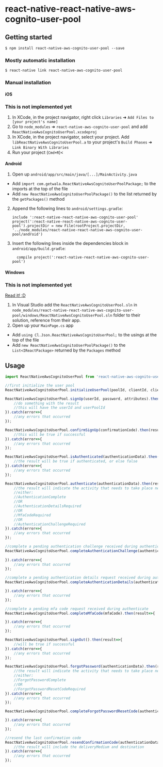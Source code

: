 
# react-native-react-native-aws-cognito-user-pool

## Getting started

`$ npm install react-native-aws-cognito-user-pool --save`

### Mostly automatic installation

`$ react-native link react-native-aws-cognito-user-pool`

### Manual installation


#### iOS
### This is not implemented yet
1. In XCode, in the project navigator, right click `Libraries` ➜ `Add Files to [your project's name]`
2. Go to `node_modules` ➜ `react-native-aws-cognito-user-pool` and add `ReactNativeAwsCognitoUserPool.xcodeproj`
3. In XCode, in the project navigator, select your project. Add `libReactNativeAwsCognitoUserPool.a` to your project's `Build Phases` ➜ `Link Binary With Libraries`
4. Run your project (`Cmd+R`)<

#### Android

1. Open up `android/app/src/main/java/[...]/MainActivity.java`
  - Add `import com.getwala.ReactNativeAwsCognitoUserPoolPackage;` to the imports at the top of the file
  - Add `new ReactNativeAwsCognitoUserPoolPackage()` to the list returned by the `getPackages()` method
2. Append the following lines to `android/settings.gradle`:
  	```
  	include ':react-native-react-native-aws-cognito-user-pool'
  	project(':react-native-react-native-aws-cognito-user-pool').projectDir = new File(rootProject.projectDir, 	'../node_modules/react-native-react-native-aws-cognito-user-pool/android')
  	```
3. Insert the following lines inside the dependencies block in `android/app/build.gradle`:
  	```
      compile project(':react-native-react-native-aws-cognito-user-pool')
  	```

#### Windows
### This is not implemented yet
[Read it! :D](https://github.com/ReactWindows/react-native)

1. In Visual Studio add the `ReactNativeAwsCognitoUserPool.sln` in `node_modules/react-native-react-native-aws-cognito-user-pool/windows/ReactNativeAwsCognitoUserPool.sln` folder to their solution, reference from their app.
2. Open up your `MainPage.cs` app
  - Add `using Cl.Json.ReactNativeAwsCognitoUserPool;` to the usings at the top of the file
  - Add `new ReactNativeAwsCognitoUserPoolPackage()` to the `List<IReactPackage>` returned by the `Packages` method


## Usage
```javascript
import ReactNativeAwsCognitoUserPool from 'react-native-aws-cognito-user-pool';

//first initialize the user pool
ReactNativeAwsCognitoUserPool.initializeUserPool(poolId, clientId, clientSecret, region);

ReactNativeAwsCognitoUserPool.signUp(userId, password, attributes).then(result=>{
	//do something with the result
	//this will have the userId and userPoolId
}).catch(error=>{
	//any errors that occurred
});

ReactNativeAwsCognitoUserPool.confirmSignUp(confirmationCode).then(result=>{
	//this will be true if successful
}).catch(error=>{
	//any errors that occurred
});

ReactNativeAwsCognitoUserPool.isAuthenticated(authenticationData).then(result=>{
	//the result will be true if authenticated, or else false 
}).catch(error=>{
	//any errors that occurred
});

ReactNativeAwsCognitoUserPool.authenticate(authenticationData).then(result=>{
	//the result will indicate the activity that needs to take place next
	//either:
	//AuthenticationComplete 
	//OR 
	//AuthenticationDetailsRequired
	//OR
	//MfaCodeRequired
	//OR
	//AuthenticationChallengeRequired 
}).catch(error=>{
	//any errors that occurred
});

//complete a pending authentication challenge received during authenticate
ReactNativeAwsCognitoUserPool.completeAuthenticationChallenge(authenticationData).then(result=>{
	
}).catch(error=>{
	//any errors that occurred
});

//complete a pending authentication details request received during authenticate
ReactNativeAwsCognitoUserPool.completeAuthenticationDetails(authenticationData).then(result=>{

}).catch(error=>{
	//any errors that occurred
});

//complete a pending mfa code request received during authenticate
ReactNativeAwsCognitoUserPool.completeMfaCode(mfaCode).then(result=>{

}).catch(error=>{
	//any errors that occurred
});

ReactNativeAwsCognitoUserPool.signOut().then(result=>{
	//will be true if successful
}).catch(error=>{
	//any errors that occurred
});

ReactNativeAwsCognitoUserPool.forgotPassword(authenticationData).then(result=>{
	//the result will indicate the activity that needs to take place next
	//either:
	//ForgotPasswordComplete
	//OR 
	//ForgotPasswordResetCodeRequired
}).catch(error=>{
	//any errors that occurred
});

ReactNativeAwsCognitoUserPool.completeForgotPasswordResetCode(authenticationData).then(result=>{

}).catch(error=>{
	//any errors that occurred
});

//resend the last confirmation code
ReactNativeAwsCognitoUserPool.resendConfirmationCode(authenticationData).then(result=>{
	//the result will include the deliveryMedium and destination
}).catch(error=>{
	//any errors that occurred
});
```
